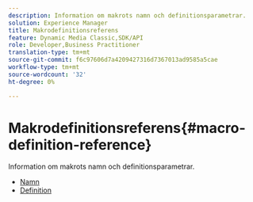 ```yaml
---
description: Information om makrots namn och definitionsparametrar.
solution: Experience Manager
title: Makrodefinitionsreferens
feature: Dynamic Media Classic,SDK/API
role: Developer,Business Practitioner
translation-type: tm+mt
source-git-commit: f6c97606d7a4209427316d7367013ad9585a5cae
workflow-type: tm+mt
source-wordcount: '32'
ht-degree: 0%

---
```



# Makrodefinitionsreferens{#macro-definition-reference}

Information om makrots namn och definitionsparametrar.

* [Namn](r-name-macro.md)
* [Definition](r-definition-macro.md)
